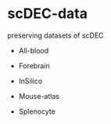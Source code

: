 # scDEC-data

preserving datasets of scDEC

- All-blood

- Forebrain

- InSilico

- Mouse-atlas

- Splenocyte
